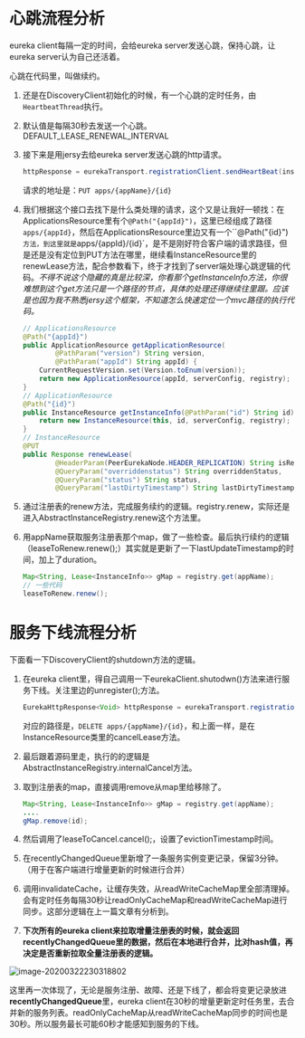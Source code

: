 # 心跳流程分析

eureka client每隔一定的时间，会给eureka server发送心跳，保持心跳，让eureka server认为自己还活着。

心跳在代码里，叫做续约。

1. 还是在DiscoveryClient初始化的时候，有一个心跳的定时任务，由`HeartbeatThread`执行。

2. 默认值是每隔30秒去发送一个心跳。DEFAULT_LEASE_RENEWAL_INTERVAL

3. 接下来是用jersy去给eureka server发送心跳的http请求。<!--more-->

   ```java
   httpResponse = eurekaTransport.registrationClient.sendHeartBeat(instanceInfo.getAppName(), instanceInfo.getId(), instanceInfo, null);
   ```

   请求的地址是：`PUT apps/{appName}/{id}`

4. 我们根据这个接口去找下是什么类处理的请求，这个又是让我好一顿找：在ApplicationsResource里有个`@Path("{appId}")`，这里已经组成了路径`apps/{appId}`，然后在ApplicationsResource里边又有一个``@Path("{id}")`方法，到这里就是`apps/{appId}/{id}`，是不是刚好符合客户端的请求路径，但是还是没有定位到PUT方法在哪里，继续看InstanceResource里的renewLease方法，配合参数看下，终于才找到了server端处理心跳逻辑的代码。*不得不说这个隐藏的真是比较深，你看那个getInstanceInfo方法，你很难想到这个get方法只是一个路径的节点，具体的处理还得继续往里跟。应该是也因为我不熟悉jersy这个框架，不知道怎么快速定位一个mvc路径的执行代码。*

   ```java
   // ApplicationsResource
   @Path("{appId}")
   public ApplicationResource getApplicationResource(
           @PathParam("version") String version,
           @PathParam("appId") String appId) {
       CurrentRequestVersion.set(Version.toEnum(version));
       return new ApplicationResource(appId, serverConfig, registry);
   }
   // ApplicationResource
   @Path("{id}")
   public InstanceResource getInstanceInfo(@PathParam("id") String id) {
       return new InstanceResource(this, id, serverConfig, registry);
   }
   // InstanceResource
   @PUT
   public Response renewLease(
           @HeaderParam(PeerEurekaNode.HEADER_REPLICATION) String isReplication,
           @QueryParam("overriddenstatus") String overriddenStatus,
           @QueryParam("status") String status,
           @QueryParam("lastDirtyTimestamp") String lastDirtyTimestamp) {
   ```

5. 通过注册表的renew方法，完成服务续约的逻辑。registry.renew，实际还是进入AbstractInstanceRegistry.renew这个方法里。

6. 用appName获取服务注册表那个map，做了一些检查。最后执行续约的逻辑（leaseToRenew.renew();）其实就是更新了一下lastUpdateTimestamp的时间，加上了duration。

   ```java
   Map<String, Lease<InstanceInfo>> gMap = registry.get(appName);
   // 一些代码
   leaseToRenew.renew();
   ```

   

# 服务下线流程分析

下面看一下DiscoveryClient的shutdown方法的逻辑。

1. 在eureka client里，得自己调用一下eurekaClient.shutodwn()方法来进行服务下线。关注里边的unregister();方法。

   ```java
   EurekaHttpResponse<Void> httpResponse = eurekaTransport.registrationClient.cancel(instanceInfo.getAppName(), instanceInfo.getId());
   ```

   对应的路径是，`DELETE apps/{appName}/{id}`，和上面一样，是在InstanceResource类里的cancelLease方法。

2. 最后跟着源码里走，执行的的逻辑是AbstractInstanceRegistry.internalCancel方法。

3. 取到注册表的map，直接调用remove从map里给移除了。

   ```java
   Map<String, Lease<InstanceInfo>> gMap = registry.get(appName);
   ....
   gMap.remove(id);
   ```

4. 然后调用了leaseToCancel.cancel();，设置了evictionTimestamp时间。

5. 在recentlyChangedQueue里新增了一条服务实例变更记录，保留3分钟。（用于在客户端进行增量更新的时候进行合并）

6. 调用invalidateCache，让缓存失效，从readWriteCacheMap里全部清理掉。会有定时任务每隔30秒让readOnlyCacheMap和readWriteCacheMap进行同步。这部分逻辑在上一篇文章有分析到。

7. **下次所有的eureka client来拉取增量注册表的时候，就会返回recentlyChangedQueue里的数据，然后在本地进行合并，比对hash值，再决定是否重新拉取全量注册表的逻辑。**

![image-20200322230318802](/img/spring-cloud/image-20200322230318802.png)



这里再一次体现了，无论是服务注册、故障、还是下线了，都会将变更记录放进**recentlyChangedQueue**里，eureka client在30秒的增量更新定时任务里，去合并新的服务列表。readOnlyCacheMap从readWriteCacheMap同步的时间也是30秒。所以服务最长可能60秒才能感知到服务的下线。